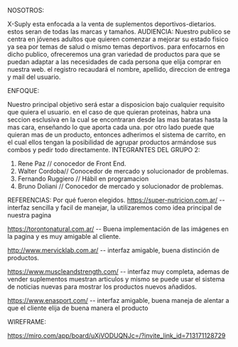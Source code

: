NOSOTROS:

X-Suply esta enfocada a la venta de suplementos deportivos-dietarios. estos seran de todas las marcas y tamaños.
AUDIENCIA: Nuestro publico se centra en jóvenes adultos que quieren comenzar a mejorar su estado fisico ya sea por temas de salud o mismo temas deportivos. para enfocarnos en dicho publico, ofreceremos una gran variedad de productos para que se puedan adaptar a las necesidades de cada persona que elija comprar en nuestra web. el registro recaudará el nombre, apellido, direccion de entrega y mail del usuario.

ENFOQUE:

Nuestro principal objetivo será estar a disposicion bajo cualquier requisito que quiera el usuario. en el caso de que quieran proteinas, habra una seccion esclusiva en la cual se encontraran desde las mas baratas hasta la mas cara, enseñando lo que aporta cada una. por otro lado puede que quieran mas de un producto, entonces adherimos el sistema de carrito, en el cual ellos tengan la posibilidad de agrupar productos armándose sus combos y pedir todo directamente.
INTEGRANTES DEL GRUPO 2:

1. Rene Paz // conocedor de Front End.
2. Walter Cordoba// Conocedor de mercado y solucionador de problemas.
3. Fernando Ruggiero // Hábil en programacion
4. Bruno Doliani // Conocedor de mercado y solucionador de problemas.

REFERENCIAS: Por qué fueron elegidos.
https://super-nutricion.com.ar/ -- interfaz sencilla y facil de manejar, la utilizaremos como idea principal de nuestra pagina

https://torontonatural.com.ar/ -- Buena implementación de las imágenes en la pagina y es muy amigable al cliente.

http://www.mervicklab.com.ar/ -- interfaz amigable, buena distinción de productos.

https://www.muscleandstrength.com/ -- interfaz muy completa, ademas de vender suplementos muestran articulos y mismo se puede usar el sistema de noticias nuevas para mostrar los productos nuevos añadidos.

https://www.enasport.com/ -- interfaz amigable, buena maneja de alentar a que el cliente elija de buena manera el producto

WIREFRAME: 

https://miro.com/app/board/uXjVODUQNJc=/?invite_link_id=713171128729